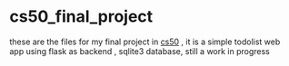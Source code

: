 # cs50_final_project



these are the files for my final project in [cs50](cs50.harvard.edu/x/2023/) , it is a simple todolist web app using flask as backend , sqlite3 database, still a work in progress
